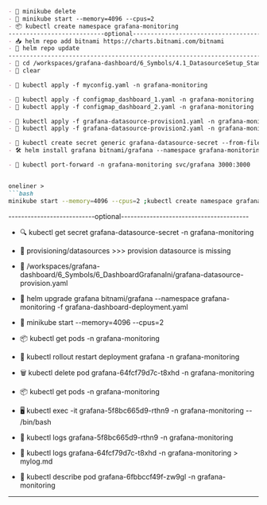 ```markdown
- 🚜 minikube delete
- 🚀 minikube start --memory=4096 --cpus=2 
- 📦 kubectl create namespace grafana-monitoring 
---------------------------optional----------------------------------------
- 📥 helm repo add bitnami https://charts.bitnami.com/bitnami  
- 🔄 helm repo update 
-------------------------------------------------------------------------
- 📂 cd /workspaces/grafana-dashboard/6_Symbols/4.1_DatasourceSetup_StandAlone
- 🧹 clear

- 📄 kubectl apply -f myconfig.yaml -n grafana-monitoring 

- 📄 kubectl apply -f configmap_dashboard_1.yaml -n grafana-monitoring
- 📄 kubectl apply -f configmap_dashboard_2.yaml -n grafana-monitoring

- 📄 kubectl apply -f grafana-datasource-provision1.yaml -n grafana-monitoring
- 📄 kubectl apply -f grafana-datasource-provision2.yaml -n grafana-monitoring

- 🔐 kubectl create secret generic grafana-datasource-secret --from-file=datasource-secret.yaml -n grafana-monitoring
- 🛠️ helm install grafana bitnami/grafana --namespace grafana-monitoring -f grafana-dashboard-deployment.yaml 

- 🔌 kubectl port-forward -n grafana-monitoring svc/grafana 3000:3000  


oneliner > 
```bash
minikube start --memory=4096 --cpus=2 ;kubectl create namespace grafana-monitoring ; kubectl apply -f myconfig.yaml -n grafana-monitoring ;kubectl apply -f configmap_dashboard_1.yaml -n grafana-monitoring;kubectl apply -f configmap_dashboard_2.yaml -n grafana-monitoring;kubectl create secret generic grafana-datasource-secret --from-file=datasource-secret.yaml -n grafana-monitoring;helm install grafana bitnami/grafana --namespace grafana-monitoring -f grafana-dashboard-deployment.yaml;kubectl port-forward -n grafana-monitoring svc/grafana 3000:3000
```

---------------------------optional----------------------------------------
- 🔍 kubectl get secret grafana-datasource-secret -n grafana-monitoring
- 📂 provisioning/datasources >>> provision datasource is missing
- 📂 /workspaces/grafana-dashboard/6_Symbols/6_DashboardGrafanaIni/grafana-datasource-provision.yaml

- 🔄 helm upgrade grafana bitnami/grafana --namespace grafana-monitoring -f grafana-dashboard-deployment.yaml 
- 🚀 minikube start --memory=4096 --cpus=2 
- 📦 kubectl get pods -n grafana-monitoring
- 🔄 kubectl rollout restart deployment grafana -n grafana-monitoring 
- 🗑️ kubectl delete pod grafana-64fcf79d7c-t8xhd  -n grafana-monitoring

- 📦 kubectl get pods -n grafana-monitoring
- 🖥️ kubectl exec -it grafana-5f8bc665d9-rthn9 -n grafana-monitoring -- /bin/bash

- 📜 kubectl logs grafana-5f8bc665d9-rthn9 -n grafana-monitoring
- 📜 kubectl logs grafana-64fcf79d7c-t8xhd  -n grafana-monitoring > mylog.md
- 📝 kubectl describe pod grafana-6fbbccf49f-zw9gl  -n grafana-monitoring
-------------------------------------------------------------------------
```
